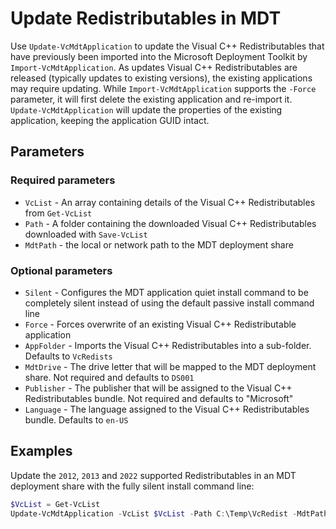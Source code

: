 # Update Redistributables in MDT

Use `Update-VcMdtApplication` to update the Visual C++ Redistributables that have previously been imported into the Microsoft Deployment Toolkit by `Import-VcMdtApplication`. As updates Visual C++ Redistributables are released (typically updates to existing versions), the existing applications may require updating. While `Import-VcMdtApplication` supports the `-Force` parameter, it will first delete the existing application and re-import it. `Update-VcMdtApplication` will update the properties of the existing application, keeping the application GUID intact.

## Parameters

### Required parameters

* `VcList` - An array containing details of the Visual C++ Redistributables from `Get-VcList`
* `Path` - A folder containing the downloaded Visual C++ Redistributables downloaded with `Save-VcList`
* `MdtPath` - the local or network path to the MDT deployment share

### Optional parameters

* `Silent` - Configures the MDT application quiet install command to be completely silent instead of using the default passive install command line
* `Force` - Forces overwrite of an existing Visual C++ Redistributable application
* `AppFolder` - Imports the Visual C++ Redistributables into a sub-folder. Defaults to `VcRedists`
* `MdtDrive` - The drive letter that will be mapped to the MDT deployment share. Not required and defaults to `DS001`
* `Publisher` - The publisher that will be assigned to the Visual C++ Redistributables bundle. Not required and defaults to "Microsoft"
* `Language` - The language assigned to the Visual C++ Redistributables bundle. Defaults to `en-US`

## Examples

Update the `2012`, `2013` and `2022` supported Redistributables in an MDT deployment share with the fully silent install command line:

```powershell
$VcList = Get-VcList
Update-VcMdtApplication -VcList $VcList -Path C:\Temp\VcRedist -MdtPath \\server\deployment -Silent
```
